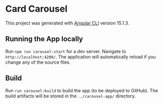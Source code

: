 # Card Carousel

This project was generated with [Angular CLI](https://github.com/angular/angular-cli) version 15.1.3.

## Running the App locally

Run `npm run carousel:start` for a dev server. Navigate to `http://localhost:4200/`. The application will automatically reload if you change any of the source files.

## Build

Run `run carousel:build` to build the app (to be deployed to GitHub). The build artifacts will be stored in the `../carousel-app/` directory.
